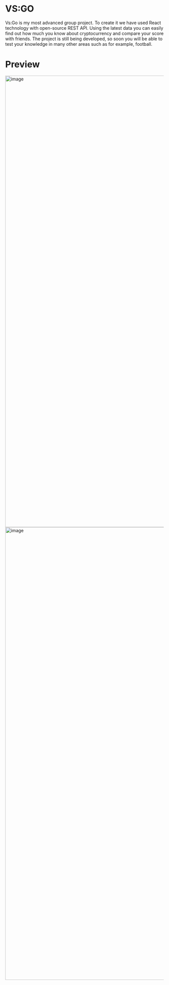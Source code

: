 # VS:GO

Vs:Go is my most advanced group project. 
To create it we have used React technology with open-source REST API. 
Using the latest data you can easily find out how much you know about cryptocurrency and compare your score with friends. 
The project is still being developed, so soon you will be able to test your knowledge in many other areas such as for example, football.

# Preview
<img width="1436" alt="image" src="https://user-images.githubusercontent.com/90800796/172938596-5b3b2150-7bc3-4873-91e4-11b81ab3dc9a.png">
<img width="1440" alt="image" src="https://user-images.githubusercontent.com/90800796/172938678-88d89a90-7d5b-43fd-8d02-cc78e1ab6118.png">

